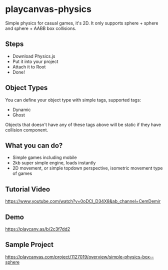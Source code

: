 # playcanvas-physics
Simple physics for casual games, it's 2D. It only supports sphere + sphere and sphere + AABB box collisions.

## Steps
- Download Physics.js
- Put it into your project
- Attach it to Root
- Done!

## Object Types
You can define your object type with simple tags, supported tags:
- Dynamic
- Ghost

Objects that doesn't have any of these tags above will be static if they have collision component.

## What you can do?
- Simple games including mobile
- 2kb super simple engine, loads instantly
- 2D movement, or simple topdown perspective, isometric movement type of games

## Tutorial Video
https://www.youtube.com/watch?v=0oDCl_D34X8&ab_channel=CemDemir

## Demo
https://playcanv.as/b/2c3f7dd2

## Sample Project
https://playcanvas.com/project/1127019/overview/simple-physics-box--sphere
